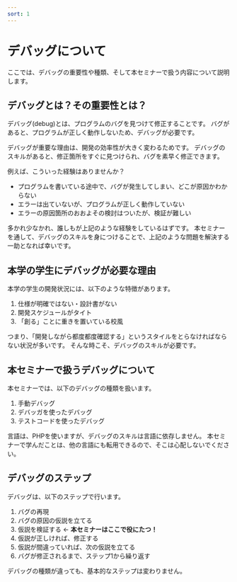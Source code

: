 ```yaml
---
sort: 1
---
```

# デバッグについて

ここでは、デバッグの重要性や種類、そして本セミナーで扱う内容について説明します。

## デバッグとは？その重要性とは？

デバッグ(debug)とは、プログラムのバグを見つけて修正することです。
バグがあると、プログラムが正しく動作しないため、デバッグが必要です。

デバッグが重要な理由は、開発の効率性が大きく変わるためです。
デバッグのスキルがあると、修正箇所をすぐに見つけられ、バグを素早く修正できます。

例えば、こういった経験はありませんか？

- プログラムを書いている途中で、バグが発生してしまい、どこが原因かわからない
- エラーは出ていないが、プログラムが正しく動作していない
- エラーの原因箇所のおおよその検討はついたが、検証が難しい

多かれ少なかれ、誰しもが上記のような経験をしているはずです。
本セミナーを通して、デバッグのスキルを身につけることで、上記のような問題を解決する一助となれば幸いです。

## 本学の学生にデバッグが必要な理由

本学の学生の開発状況には、以下のような特徴があります。

1. 仕様が明確ではない・設計書がない
2. 開発スケジュールがタイト
3. 「創る」ことに重きを置いている校風

つまり、「開発しながら都度都度確認する」というスタイルをとらなければならない状況が多いです。
そんな時こそ、デバッグのスキルが必要です。

## 本セミナーで扱うデバッグについて

本セミナーでは、以下のデバッグの種類を扱います。

1. 手動デバッグ
2. デバッガを使ったデバッグ
3. テストコードを使ったデバッグ

言語は、PHPを使いますが、デバッグのスキルは言語に依存しません。
本セミナーで学んだことは、他の言語にも転用できるので、そこは心配しないでください。

## デバッグのステップ

デバッグは、以下のステップで行います。

1. バグの再現
2. バグの原因の仮説を立てる
3. 仮説を検証する ← **本セミナーはここで役にたつ！**
4. 仮説が正しければ、修正する
5. 仮説が間違っていれば、次の仮説を立てる
6. バグが修正されるまで、ステップ1から繰り返す

デバッグの種類が違っても、基本的なステップは変わりません。